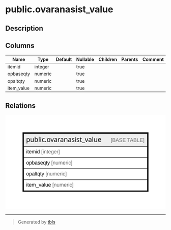# public.ovaranasist_value

## Description

## Columns

| Name | Type | Default | Nullable | Children | Parents | Comment |
| ---- | ---- | ------- | -------- | -------- | ------- | ------- |
| itemid | integer |  | true |  |  |  |
| opbaseqty | numeric |  | true |  |  |  |
| opaltqty | numeric |  | true |  |  |  |
| item_value | numeric |  | true |  |  |  |

## Relations

![er](public.ovaranasist_value.svg)

---

> Generated by [tbls](https://github.com/k1LoW/tbls)

